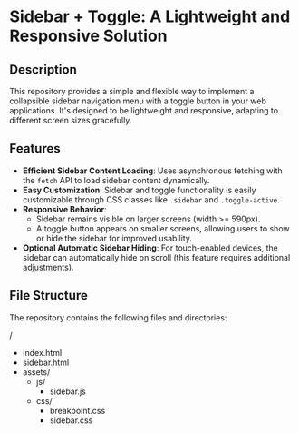 # Sidebar + Toggle: A Lightweight and Responsive Solution

## Description

This repository provides a simple and flexible way to implement a collapsible sidebar navigation menu with a toggle button in your web applications. It's designed to be lightweight and responsive, adapting to different screen sizes gracefully.

## Features

- **Efficient Sidebar Content Loading**: Uses asynchronous fetching with the `fetch` API to load sidebar content dynamically.
- **Easy Customization**: Sidebar and toggle functionality is easily customizable through CSS classes like `.sidebar` and `.toggle-active`.
- **Responsive Behavior**:
  - Sidebar remains visible on larger screens (width >= 590px).
  - A toggle button appears on smaller screens, allowing users to show or hide the sidebar for improved usability.
- **Optional Automatic Sidebar Hiding**: For touch-enabled devices, the sidebar can automatically hide on scroll (this feature requires additional adjustments).

## File Structure

The repository contains the following files and directories:

/
- index.html
- sidebar.html
- assets/
  - js/
    - sidebar.js
  - css/
    - breakpoint.css
    - sidebar.css

